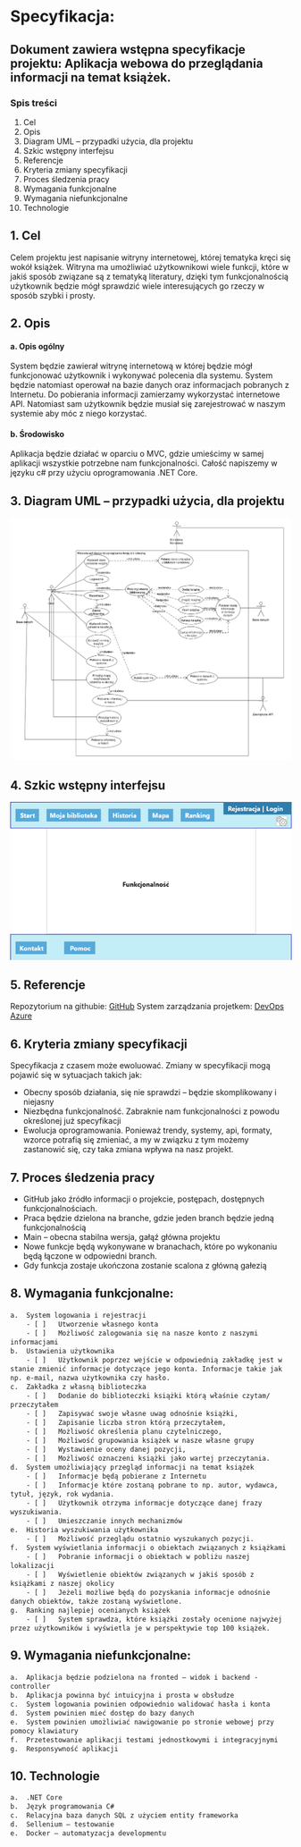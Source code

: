 # Specyfikacja:
## Dokument zawiera wstępna specyfikacje projektu: Aplikacja webowa do przeglądania informacji na temat książek.
### Spis treści
1.	Cel	
2.	Opis	
3.	Diagram UML – przypadki użycia, dla projektu	
4.	Szkic wstępny interfejsu	
5.	Referencje	
6.	Kryteria zmiany specyfikacji	
7.	Proces śledzenia pracy	
8.	Wymagania funkcjonalne	
9.	Wymagania niefunkcjonalne	
10.	Technologie	


## 1.	Cel
Celem projektu jest napisanie witryny internetowej, której tematyka kręci się wokół książek. Witryna ma umożliwiać użytkownikowi wiele funkcji, które w jakiś sposób związane są z tematyką literatury, dzięki tym funkcjonalnością użytkownik będzie mógł sprawdzić wiele interesujących go rzeczy w sposób szybki i prosty.
## 2.	Opis
#### 	a.	Opis ogólny
System będzie zawierał witrynę internetową w której będzie mógł funkcjonować użytkownik i wykonywać polecenia dla systemu. System będzie natomiast operował na bazie danych oraz informacjach pobranych z Internetu. Do pobierania informacji zamierzamy wykorzystać internetowe API.  Natomiast sam użytkownik będzie musiał się zarejestrować w naszym systemie aby móc z niego korzystać.
#### 	b.	Środowisko
Aplikacja będzie działać w oparciu o MVC, gdzie umieścimy w samej aplikacji wszystkie potrzebne nam funkcjonalności. Całość napiszemy w języku c# przy użyciu oprogramowania .NET Core.
## 3.	Diagram UML – przypadki użycia, dla projektu
![Diagram UML Use Case](/img/UseCaseDiagram.png)
## 4.	Szkic wstępny interfejsu
![Szkic interfejsu](/img/Szkic.png)
## 5.	Referencje
Repozytorium na githubie: [GitHub](https://github.com/MichealRG/WebApp-CheckInfoAboutBooks)
System zarządzania projetkem: [DevOps Azure](https://dev.azure.com/mk054433/Aplikacja%20webowa%20zbieraj%C4%85ca%20informacje%20o%20ksi%C4%85%C5%BCkach)
## 6.	Kryteria zmiany specyfikacji
Specyfikacja z czasem może ewoluować. Zmiany w specyfikacji mogą pojawić się w sytuacjach takich jak:
*	Obecny sposób działania, się nie sprawdzi – będzie skomplikowany i niejasny 
*	Niezbędna funkcjonalność. Zabraknie nam funkcjonalności z powodu określonej już specyfikacji
*	Ewolucja oprogramowania. Ponieważ trendy, systemy, api, formaty, wzorce potrafią się zmieniać, a my w związku z tym możemy zastanowić się, czy taka zmiana wpływa na nasz projekt.
## 7.	Proces śledzenia pracy
*	GitHub jako źródło informacji o projekcie, postępach, dostępnych funkcjonalnościach.
*	Praca będzie dzielona na branche, gdzie jeden branch będzie jedną funkcjonalnością
*	Main – obecna stabilna wersja, gałąź główna projektu
*	Nowe funkcje będą wykonywane w branachach, które po wykonaniu będą łączone w odpowiedni branch.
*	Gdy funkcja zostaje ukończona zostanie scalona z główną gałezią
## 8.	Wymagania funkcjonalne:
	a.	System logowania i rejestracji 
		- [ ]	Utworzenie własnego konta
		- [ ]	Możliwość zalogowania się na nasze konto z naszymi informacjami
	b.	Ustawienia użytkownika
		- [ ]	Użytkownik poprzez wejście w odpowiednią zakładkę jest w stanie zmienić informacje dotyczące jego konta. Informacje takie jak np. e-mail, nazwa użytkownika czy hasło.
	c.	Zakładka z własną biblioteczka
		- [ ]	Dodanie do biblioteczki książki którą właśnie czytam/ przeczytałem
		- [ ]	Zapisywać swoje własne uwag odnośnie książki,
		- [ ]	Zapisanie liczba stron którą przeczytałem,
		- [ ]	Możliwość określenia planu czytelniczego,
		- [ ]	Możliwość grupowania książek w nasze własne grupy
		- [ ]	Wystawienie oceny danej pozycji,
		- [ ]	Możliwość oznaczeni książki jako wartej przeczytania.
	d.	System umożliwiający przegląd informacji na temat książek
		- [ ]	Informacje będą pobierane z Internetu
		- [ ]	Informacje które zostaną pobrane to np. autor, wydawca, tytuł, język, rok wydania.
		- [ ]	Użytkownik otrzyma informacje dotyczące danej frazy wyszukiwania.
		- [ ]	Umieszczanie innych mechanizmów
	e.	Historia wyszukiwania użytkownika
		- [ ]	Możliwość przeglądu ostatnio wyszukanych pozycji.
	f.	System wyświetlania informacji o obiektach związanych z książkami 
		- [ ]	Pobranie informacji o obiektach w pobliżu naszej lokalizacji
		- [ ]	Wyświetlenie obiektów związanych w jakiś sposób z książkami z naszej okolicy
		- [ ]	Jeżeli możliwe będą do pozyskania informacje odnośnie danych obiektów, także zostaną wyświetlone.
	g.	Ranking najlepiej ocenianych książek
		- [ ]	System sprawdza, które książki zostały ocenione najwyżej przez użytkowników i wyświetla je w perspektywie top 100 książek.
## 9.	Wymagania niefunkcjonalne:
	a.	Aplikacja będzie podzielona na fronted – widok i backend - controller
	b.	Aplikacja powinna być intuicyjna i prosta w obsłudze
	c.	System logowania powinien odpowiednio walidować hasła i konta
	d.	System powinien mieć dostęp do bazy danych 
	e.	System powinien umożliwiać nawigowanie po stronie webowej przy pomocy klawiatury
	f.	Przetestowanie aplikacji testami jednostkowymi i integracyjnymi
	g.	Responsywność aplikacji
## 10.	Technologie
	a.	.NET Core
	b.	Język programowania C#
	c.	Relacyjna baza danych SQL z użyciem entity frameworka
	d.	Sellenium – testowanie
	e.	Docker – automatyzacja developmentu



